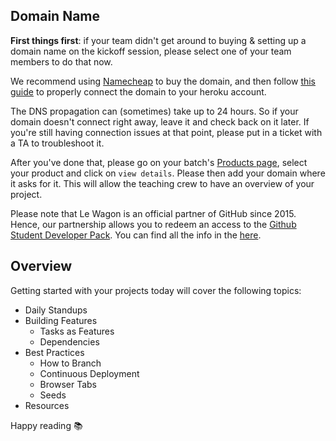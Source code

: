 ## Domain Name

**First things first**: if your team didn't get around to buying & setting up a domain name on the kickoff session, please select one of your team members to do that now.

We recommend using [Namecheap](https://www.namecheap.com) to buy the domain, and then follow [this guide](https://www.lewagon.com/blog/buying-a-domain-on-namecheap-and-pointing-it-to-heroku) to properly connect the domain to your heroku account.

The DNS propagation can (sometimes) take up to 24 hours. So if your domain doesn't connect right away, leave it and check back on it later. If you're still having connection issues at that point, please put in a ticket with a TA to troubleshoot it.

After you've done that, please go on your batch's [Products page](https://kitt.lewagon.com/camps/<user.batch_slug>/products), select your product and click on `view details`. Please then add your domain where it asks for it. This will allow the teaching crew to have an overview of your project.

Please note that Le Wagon is an official partner of GitHub since 2015. Hence, our partnership allows you to redeem an access to the [Github Student Developer Pack](https://education.github.com/pack). You can find all the info in the [here](https://www.notion.so/lewagon/GitHub-Student-Developer-Pack-cc73194095034af1a0db32628b729bc3).

## Overview

Getting started with your projects today will cover the following topics:
* Daily Standups
* Building Features
  * Tasks as Features
  * Dependencies
* Best Practices
  * How to Branch
  * Continuous Deployment
  * Browser Tabs
  * Seeds
* Resources

Happy reading 📚
